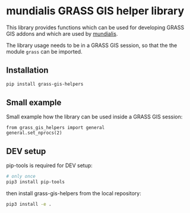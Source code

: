 # mundialis GRASS GIS helper library

This library provides functions which can be used for developing GRASS GIS addons and which are used by [mundialis](https://www.mundialis.de/).

The library usage needs to be in a GRASS GIS session, so that the the module `grass` can be imported.

## Installation

```bash
pip install grass-gis-helpers
```

## Small example

Small example how the library can be used inside a GRASS GIS session:

```python3
from grass_gis_helpers import general
general.set_nprocs(2)
```

## DEV setup

pip-tools is required for DEV setup:

```bash
# only once
pip3 install pip-tools
```

then install grass-gis-helpers from the local repository:

```bash
pip3 install -e .

```
